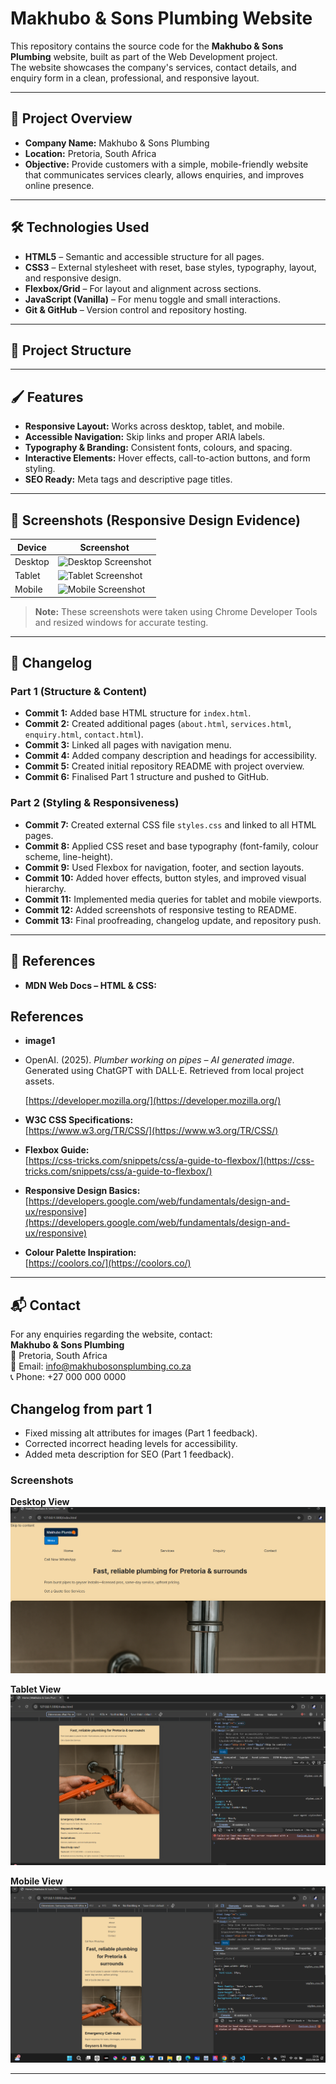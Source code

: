 # Makhubo & Sons Plumbing Website

This repository contains the source code for the **Makhubo & Sons Plumbing** website, built as part of the Web Development project.  
The website showcases the company's services, contact details, and enquiry form in a clean, professional, and responsive layout.

---

## 📑 Project Overview

- **Company Name:** Makhubo & Sons Plumbing  
- **Location:** Pretoria, South Africa  
- **Objective:** Provide customers with a simple, mobile-friendly website that communicates services clearly, allows enquiries, and improves online presence.

---

## 🛠️ Technologies Used

- **HTML5** – Semantic and accessible structure for all pages.  
- **CSS3** – External stylesheet with reset, base styles, typography, layout, and responsive design.  
- **Flexbox/Grid** – For layout and alignment across sections.  
- **JavaScript (Vanilla)** – For menu toggle and small interactions.  
- **Git & GitHub** – Version control and repository hosting.

---

## 📂 Project Structure


---

## 🖌️ Features

- **Responsive Layout:** Works across desktop, tablet, and mobile.  
- **Accessible Navigation:** Skip links and proper ARIA labels.  
- **Typography & Branding:** Consistent fonts, colours, and spacing.  
- **Interactive Elements:** Hover effects, call-to-action buttons, and form styling.  
- **SEO Ready:** Meta tags and descriptive page titles.

---

## 📸 Screenshots (Responsive Design Evidence)

| Device | Screenshot |
|-------|-------------|
| Desktop | ![Desktop Screenshot](screenshots/desktop.png) |
| Tablet  | ![Tablet Screenshot](screenshots/tablet.png) |
| Mobile  | ![Mobile Screenshot](screenshots/mobile.png) |

> **Note:** These screenshots were taken using Chrome Developer Tools and resized windows for accurate testing.

---

## 📜 Changelog

### Part 1 (Structure & Content)
- **Commit 1:** Added base HTML structure for `index.html`.
- **Commit 2:** Created additional pages (`about.html`, `services.html`, `enquiry.html`, `contact.html`).
- **Commit 3:** Linked all pages with navigation menu.
- **Commit 4:** Added company description and headings for accessibility.
- **Commit 5:** Created initial repository README with project overview.
- **Commit 6:** Finalised Part 1 structure and pushed to GitHub.

### Part 2 (Styling & Responsiveness)
- **Commit 7:** Created external CSS file `styles.css` and linked to all HTML pages.
- **Commit 8:** Applied CSS reset and base typography (font-family, colour scheme, line-height).
- **Commit 9:** Used Flexbox for navigation, footer, and section layouts.
- **Commit 10:** Added hover effects, button styles, and improved visual hierarchy.
- **Commit 11:** Implemented media queries for tablet and mobile viewports.
- **Commit 12:** Added screenshots of responsive testing to README.
- **Commit 13:** Final proofreading, changelog update, and repository push.

---

## 📖 References

- **MDN Web Docs – HTML & CSS:** 
## References

- **image1**
- OpenAI. (2025). *Plumber working on pipes – AI generated image*. Generated using ChatGPT with DALL·E. Retrieved from local project assets.

  [https://developer.mozilla.org/](https://developer.mozilla.org/)


- **W3C CSS Specifications:**  
  [https://www.w3.org/TR/CSS/](https://www.w3.org/TR/CSS/)

- **Flexbox Guide:**  
  [https://css-tricks.com/snippets/css/a-guide-to-flexbox/](https://css-tricks.com/snippets/css/a-guide-to-flexbox/)

- **Responsive Design Basics:**  
  [https://developers.google.com/web/fundamentals/design-and-ux/responsive](https://developers.google.com/web/fundamentals/design-and-ux/responsive)

- **Colour Palette Inspiration:**  
  [https://coolors.co/](https://coolors.co/)

---

## 📬 Contact

For any enquiries regarding the website, contact:  
**Makhubo & Sons Plumbing**  
📍 Pretoria, South Africa  
📧 Email: info@makhubosonsplumbing.co.za  
📞 Phone: +27 000 000 0000
## Changelog from part 1
- Fixed missing alt attributes for images (Part 1 feedback).
- Corrected incorrect heading levels for accessibility.
- Added meta description for SEO (Part 1 feedback).
### Screenshots

**Desktop View**  
![Desktop](images/desktop.png)

**Tablet View**  
![Tablet](images/tablet.png)

**Mobile View**  
![Mobile](images/mobile.png)

---


